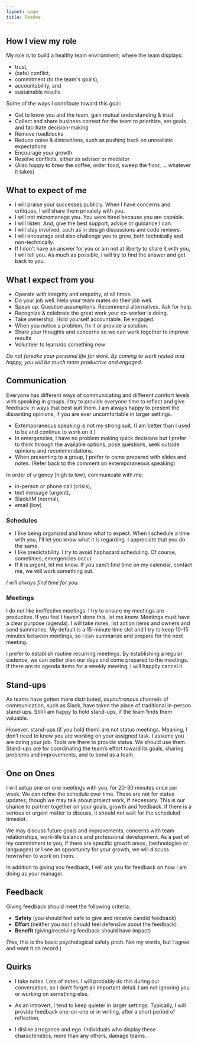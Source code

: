 ```yaml
---
layout: page
title: Readme
---
```


## How I view my role

My role is to build a healthy team environment; where the team displays:
 * trust,
 * (safe) conflict,
 * commitment (to the team\'s goals),
 * accountability, and
 * sustainable results

Some of the ways I contribute toward this goal:
 * Get to know you and the team, gain mutual understanding & trust
 * Collect and share business context for the team to prioritize, set goals and facilitate decision-making
 * Remove roadblocks
 * Reduce noise & distractions, such as pushing back on unrealistic expectations
 * Encourage your growth
 * Resolve conflicts, either as advisor or mediator
 * (Also happy to brew the coffee, order food, sweep the floor, ... whatever it takes)

## What to expect of me

 * I will praise your successes publicly. When I have concerns and critiques, I will share them privately with you.
 * I will not micromanage you. You were hired because you are capable.
 * I will listen. And, give the best support, advice or guidance I can.
 * I will stay involved, such as in design discussions and code reviews.
 * I will encourage and also challenge you to grow, both technically and non-technically.
 * If I don’t have an answer for you or am not at liberty to share it with you, I will tell you. As much as possible, I will try to find the answer and get back to you.

## What I expect from you

 * Operate with integrity and empathy, at all times.
 * Do your job well. Help your team mates do their job well.
 * Speak up. Question assumptions. Recommend alternatives. Ask for help.
 * Recognize & celebrate the great work your co-worker is doing.
 * Take ownership. Hold yourself accountable. Be engaged.
 * When you notice a problem, fix it or provide a solution.
 * Share your thoughts and concerns so we can work together to improve results
 * Volunteer to learn/do something new

_Do not forsake your personal life for work. By coming to work rested and happy, you will be much more productive and engaged._

## Communication

Everyone has different ways of communicating and different comfort levels with speaking in groups. I try to provide everyone time to reflect and give feedback in ways that best suit them. I am always happy to present the dissenting opinions, if you are ever uncomfortable in larger settings.

 * Extemporaneous speaking is not my strong suit. \(I am better  than I used to be and continue to work on it.\)
 * In emergencies, I have no problem making quick decisions but I prefer to think through the available options, pose questions, seek outside opinions and recommendations.
 * When presenting to a group, I prefer to come prepared with slides and notes. \(Refer back to the comment on extemporaneous speaking\)

In order of urgency [high to low], communicate with me:
 * in-person or phone call \(crisis\),
 * text message \(urgent\),
 * Slack/IM \(normal\),
 * email \(low\)

### Schedules

 * I like being organized and know what to expect. When I schedule a time with you, I\'ll let you know what it is regarding. I appreciate that you do the same.
 * I like predictability. I try to avoid haphazard scheduling. Of course, sometimes, emergencies occur.
 * If it is urgent, let me know. If you can\’t find time on my calendar, contact me, we will work something out.

_I will always find time for you._

### Meetings

I do not like ineffective meetings. I try to ensure my meetings are productive. If you feel I haven’t done this, let me know. Meetings must have a clear purpose (agenda). I will take notes, list action items and owners and send summaries. My default is a 15-minute time slot and I try to keep 10-15 minutes between meetings, so I can summarize and prepare for the next meeting.

I prefer to establish routine recurring meetings. By establishing a regular cadence, we can better plan our days and come prepared to the meetings. If there are no agenda items for a weekly meeting, I will happily cancel it.

## Stand-ups

As teams have gotten more distributed, _asynchronous_ channels of communication, such as Slack, have taken the place of traditional in-person stand-ups. Still I am happy to hold stand-ups, if the team finds them valuable.

However, stand-ups (if you hold them) are not status meetings. Meaning, I don’t need to know you are working on your assigned task. I assume you are doing your job. Tools are there to provide status. We should use them. Stand-ups are for coordinating the team’s effort toward its goals, sharing problems and improvements, and to bond as a team.

## One on Ones

I will setup one on one meetings with you, for 20-30 minutes once per week. We can refine the schedule over time. These are not for status updates; though we may talk about project work, if necessary. This is our chance to partner together on your goals, growth and feedback. If there is a serious or urgent matter to discuss, it should not wait for the scheduled timeslot.

We may discuss future goals and improvements, concerns with team relationships, work-life balance and professional development. As a part of my commitment to you, if there are specific growth areas, (technologies or languages) or I see an opportunity for your growth, we will discuss how/when to work on them.

In addition to giving you feedback, I will ask you for feedback on how I am doing as your manager.

## Feedback

Giving feedback should meet the following criteria:
 *	**Safety** (you should feel safe to give and receive candid feedback)
 *	**Effort** (neither you nor I should feel defensive about the feedback)
 *	**Benefit** (giving/receiving feedback should have impact)

\(Yes, this is the basic psychological safety pitch. Not my words, but I agree and want it on record.\)

## Quirks

 * I take notes. Lots of notes. I will probably do this during our conversation, so I don’t forget an important detail. I am not ignoring you or working on something else.

 * As an introvert, I tend to keep quieter in larger settings. Typically, I will provide feedback one-on-one or in writing, after a short period of reflection.

 * I dislike arrogance and ego. Individuals who display these characteristics, more than any others, damage teams.
